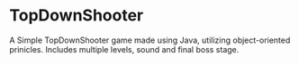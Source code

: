 # TopDownShooter
A Simple TopDownShooter game made using Java, utilizing object-oriented prinicles. Includes multiple levels, sound and final boss stage.
